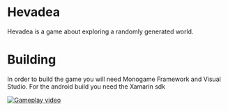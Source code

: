 # Hevadea
Hevadea is a game about exploring a randomly generated world.

# Building
In order to build the game you will need Monogame Framework and Visual Studio.
For the android build you need the Xamarin sdk

[![Gameplay video](https://img.youtube.com/vi/AEcKnsdvZEs/0.jpg)](https://www.youtube.com/watch?v=AEcKnsdvZEs)

